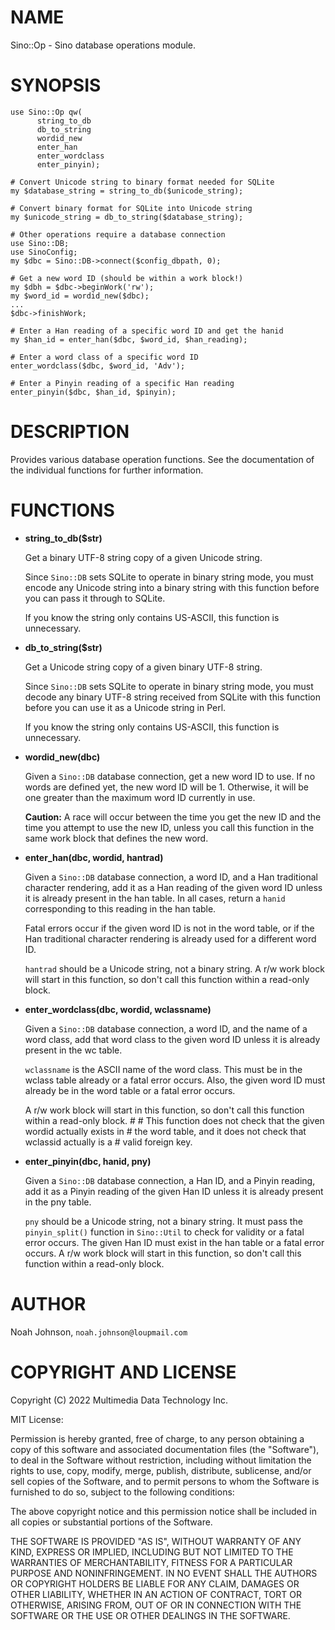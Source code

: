 # NAME

Sino::Op - Sino database operations module.

# SYNOPSIS

    use Sino::Op qw(
          string_to_db
          db_to_string
          wordid_new
          enter_han
          enter_wordclass
          enter_pinyin);
    
    # Convert Unicode string to binary format needed for SQLite
    my $database_string = string_to_db($unicode_string);
    
    # Convert binary format for SQLite into Unicode string
    my $unicode_string = db_to_string($database_string);
    
    # Other operations require a database connection
    use Sino::DB;
    use SinoConfig;
    my $dbc = Sino::DB->connect($config_dbpath, 0);
    
    # Get a new word ID (should be within a work block!)
    my $dbh = $dbc->beginWork('rw');
    my $word_id = wordid_new($dbc);
    ...
    $dbc->finishWork;
    
    # Enter a Han reading of a specific word ID and get the hanid
    my $han_id = enter_han($dbc, $word_id, $han_reading);
    
    # Enter a word class of a specific word ID
    enter_wordclass($dbc, $word_id, 'Adv');
    
    # Enter a Pinyin reading of a specific Han reading
    enter_pinyin($dbc, $han_id, $pinyin);

# DESCRIPTION

Provides various database operation functions.  See the documentation of
the individual functions for further information.

# FUNCTIONS

- **string\_to\_db($str)**

    Get a binary UTF-8 string copy of a given Unicode string.

    Since `Sino::DB` sets SQLite to operate in binary string mode, you must
    encode any Unicode string into a binary string with this function before
    you can pass it through to SQLite.

    If you know the string only contains US-ASCII, this function is
    unnecessary.

- **db\_to\_string($str)**

    Get a Unicode string copy of a given binary UTF-8 string.

    Since `Sino::DB` sets SQLite to operate in binary string mode, you must
    decode any binary UTF-8 string received from SQLite with this function
    before you can use it as a Unicode string in Perl.

    If you know the string only contains US-ASCII, this function is
    unnecessary.

- **wordid\_new(dbc)**

    Given a `Sino::DB` database connection, get a new word ID to use.  If
    no words are defined yet, the new word ID will be 1.  Otherwise, it will
    be one greater than the maximum word ID currently in use.

    **Caution:** A race will occur between the time you get the new ID and
    the time you attempt to use the new ID, unless you call this function in
    the same work block that defines the new word.

- **enter\_han(dbc, wordid, hantrad)**

    Given a `Sino::DB` database connection, a word ID, and a Han
    traditional character rendering, add it as a Han reading of the given
    word ID unless it is already present in the han table.  In all cases,
    return a `hanid` corresponding to this reading in the han table.

    Fatal errors occur if the given word ID is not in the word table, or if
    the Han traditional character rendering is already used for a different
    word ID.

    `hantrad` should be a Unicode string, not a binary string.  A r/w work
    block will start in this function, so don't call this function within a
    read-only block.

- **enter\_wordclass(dbc, wordid, wclassname)**

    Given a `Sino::DB` database connection, a word ID, and the name of a
    word class, add that word class to the given word ID unless it is
    already present in the wc table.

    `wclassname` is the ASCII name of the word class.  This must be in the
    wclass table already or a fatal error occurs.  Also, the given word ID
    must already be in the word table or a fatal error occurs.

    A r/w work block will start in this function, so don't call this
    function within a read-only block.
    \#
    \# This function does not check that the given wordid actually exists in
    \# the word table, and it does not check that wclassid actually is a
    \# valid foreign key.

- **enter\_pinyin(dbc, hanid, pny)**

    Given a `Sino::DB` database connection, a Han ID, and a Pinyin reading,
    add it as a Pinyin reading of the given Han ID unless it is already
    present in the pny table.

    `pny` should be a Unicode string, not a binary string.  It must pass
    the `pinyin_split()` function in `Sino::Util` to check for validity or
    a fatal error occurs.  The given Han ID must exist in the han table or a
    fatal error occurs.  A r/w work block will start in this function, so
    don't call this function within a read-only block.

# AUTHOR

Noah Johnson, `noah.johnson@loupmail.com`

# COPYRIGHT AND LICENSE

Copyright (C) 2022 Multimedia Data Technology Inc.

MIT License:

Permission is hereby granted, free of charge, to any person obtaining a
copy of this software and associated documentation files
(the "Software"), to deal in the Software without restriction, including
without limitation the rights to use, copy, modify, merge, publish,
distribute, sublicense, and/or sell copies of the Software, and to
permit persons to whom the Software is furnished to do so, subject to
the following conditions:

The above copyright notice and this permission notice shall be included
in all copies or substantial portions of the Software.

THE SOFTWARE IS PROVIDED "AS IS", WITHOUT WARRANTY OF ANY KIND, EXPRESS
OR IMPLIED, INCLUDING BUT NOT LIMITED TO THE WARRANTIES OF
MERCHANTABILITY, FITNESS FOR A PARTICULAR PURPOSE AND NONINFRINGEMENT.
IN NO EVENT SHALL THE AUTHORS OR COPYRIGHT HOLDERS BE LIABLE FOR ANY
CLAIM, DAMAGES OR OTHER LIABILITY, WHETHER IN AN ACTION OF CONTRACT,
TORT OR OTHERWISE, ARISING FROM, OUT OF OR IN CONNECTION WITH THE
SOFTWARE OR THE USE OR OTHER DEALINGS IN THE SOFTWARE.
